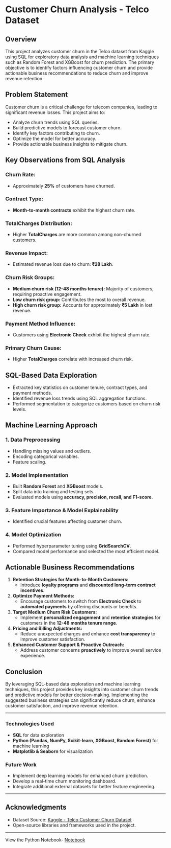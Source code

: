 # Customer Churn Analysis - Telco Dataset

## Overview
This project analyzes customer churn in the Telco dataset from Kaggle using SQL for exploratory data analysis and machine learning techniques such as Random Forest and XGBoost for churn prediction. The primary objective is to identify factors influencing customer churn and provide actionable business recommendations to reduce churn and improve revenue retention.

## Problem Statement
Customer churn is a critical challenge for telecom companies, leading to significant revenue losses. This project aims to:
- Analyze churn trends using SQL queries.
- Build predictive models to forecast customer churn.
- Identify key factors contributing to churn.
- Optimize the model for better accuracy.
- Provide actionable business insights to mitigate churn.

## Key Observations from SQL Analysis
### Churn Rate:
- Approximately **25%** of customers have churned.

### Contract Type:
- **Month-to-month contracts** exhibit the highest churn rate.

### TotalCharges Distribution:
- Higher **TotalCharges** are more common among non-churned customers.

### Revenue Impact:
- Estimated revenue loss due to churn: **₹28 Lakh**.

### Churn Risk Groups:
- **Medium churn risk (12-48 months tenure):** Majority of customers, requiring proactive engagement.
- **Low churn risk group:** Contributes the most to overall revenue.
- **High churn risk group:** Accounts for approximately **₹5 Lakh** in lost revenue.

### Payment Method Influence:
- Customers using **Electronic Check** exhibit the highest churn rate.

### Primary Churn Cause:
- Higher **TotalCharges** correlate with increased churn risk.

## SQL-Based Data Exploration
- Extracted key statistics on customer tenure, contract types, and payment methods.
- Identified revenue loss trends using SQL aggregation functions.
- Performed segmentation to categorize customers based on churn risk levels.

## Machine Learning Approach
### 1. Data Preprocessing
- Handling missing values and outliers.
- Encoding categorical variables.
- Feature scaling.

### 2. Model Implementation
- Built **Random Forest** and **XGBoost** models.
- Split data into training and testing sets.
- Evaluated models using **accuracy, precision, recall, and F1-score**.

### 3. Feature Importance & Model Explainability
- Identified crucial features affecting customer churn.

### 4. Model Optimization
- Performed hyperparameter tuning using **GridSearchCV**.
- Compared model performance and selected the most efficient model.

## Actionable Business Recommendations
1. **Retention Strategies for Month-to-Month Customers:**
   - Introduce **loyalty programs** and **discounted long-term contract incentives**.
2. **Optimize Payment Methods:**
   - Encourage customers to switch from **Electronic Check** to **automated payments** by offering discounts or benefits.
3. **Target Medium Churn Risk Customers:**
   - Implement **personalized engagement** and **retention strategies** for customers in the **12-48 months tenure range**.
4. **Pricing and Billing Adjustments:**
   - Reduce unexpected charges and enhance **cost transparency** to improve customer satisfaction.
5. **Enhanced Customer Support & Proactive Outreach:**
   - Address customer concerns **proactively** to improve overall service experience.

## Conclusion
By leveraging SQL-based data exploration and machine learning techniques, this project provides key insights into customer churn trends and predictive models for better decision-making. Implementing the suggested business strategies can significantly reduce churn, enhance customer satisfaction, and improve revenue retention.

---

### Technologies Used
- **SQL** for data exploration
- **Python (Pandas, NumPy, Scikit-learn, XGBoost, Random Forest)** for machine learning
- **Matplotlib & Seaborn** for visualization

### Future Work
- Implement deep learning models for enhanced churn prediction.
- Develop a real-time churn monitoring dashboard.
- Integrate additional external datasets for better feature engineering.

---
## Acknowledgments
- Dataset Source: [Kaggle - Telco Customer Churn Dataset](https://www.kaggle.com/datasets)
- Open-source libraries and frameworks used in the project.

---

View the Python Notebook- [Notebook](https://nbviewer.org/github/Krasper707/Telco-Customer-Churn/blob/main/Telco_Customer_Churn.ipynb)



